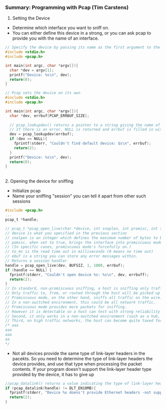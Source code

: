### Summary: Programming with Pcap (Tim Carstens)

1. Setting the Device
- Determine which interface you want to sniff on.
- You can either define this device in a strong, or you can ask pcap to provide you with the name of an interface.
```c
// Specify the device by passing its name as the first argument to the program
#include <stdio.h>
#include <pcap.h>

int main(int argc, char *argv[]){
  char *dev = argv[1];
  printf("Device: %s\n", dev);
  return(0);
}
```

```c
// Pcap sets the device on its own
#include <stdio.h>
#include <pcap.h>

int main(int argc, char *argv[]){
  char *dev, errbuf[PCAP_ERRBUF_SIZE];
  
  // pcap_lookupdev() returns a pointer to a string giving the name of a network device
  // If there is an error, NULL is returned and errbuf is filled in with an appropriate error message
  dev = pcap_lookupdev(errbuf);
  if (dev == NULL){
    fprintf(stderr, "Couldn't find default device: $s\n", errbuf);
    return(2);
  }
  printf("Device: %s\n", dev);
  return(0);
}
```

<br />
2. Opening the device for sniffing

- Initialize pcap
- Name your sniffing "session" you can tell it apart from other such sessions

```c
#include <pcap.h>
...
pcap_t *handle;

// pcap_t *pcap_open_live(char *device, int snaplen, int promisc, int to_ms, char *ebuf)
// device is what you specified in the previous section
// snalpen is an integer which defines the maximum number of bytes to be captured by pcap
// pomisc, when set to true, brings the interface into promiscuous mode. 
// (In specific cases, promiscuous mode's forcefully on.)
// to_ms is the read time out in milliseconds (0 means no time out)
// ebuf is a string you can store any error messages within.
// Returns a session handler
handle = pcap_open_live(dev, BUFSIZ, 1, 1000, errbuf);
if (handle == NULL) {
  fprintf(stderr, "Couldn't open device %s: %s\n", dev, errbuff);
  return(2);
}
// In standard, non-promiscuous sniffing, a host is sniffing only traffic that is directly related to it. 
// Only traffic to, from, or routed through the host will be picked up by the sniffer.
// Promiscuous mode, on the other hand, sniffs all traffic on the wire. 
// In a non-switched environment, this could be all network traffic. 
// Promiscuous mode provides more packets for sniffing. 
// However it is detectable so a host can test with strong reliability determine if another host is doing promiscuous sniffing. 
// Second, it only works in a non-switched environment (such as a hub, or a switch that is being ARP flooded). 
// Third, on high traffic networks, the host can become quite taxed for system resources.
/* aaa
aaa
aaa
aa
*/
```
- Not all devices provide the same type of link-layer headers in the pacekts. So you need to determine the type of link-layer headers the device provides, and use that type when processing the packet contents. If your program doesn't support the link-layer header type provided by the device, it has to give up
```c
//pcap_datalink() returns a value indicating the type of link-layer headers
if (pcap_datalink(handle) != DLT_EN10MB){
  fprintf(stderr, "Device %s doens't provide Ethernet headers -not supported\n", dev);
  return(2);
}
```

